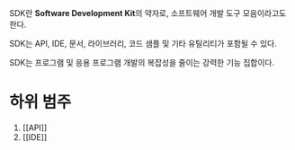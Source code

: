 SDK란 **Software Development Kit**의 약자로, 소프트웨어 개발 도구 모음이라고도 한다.

SDK는 API, IDE, 문서, 라이브러리, 코드 샘플 및 기타 유틸리티가 포함될 수 있다.

SDK는 프로그램 및 응용 프로그램 개발의 복잡성을 줄이는 강력한 기능 집합이다.


# 하위 범주 
1. [[API]]
2. [[IDE]]